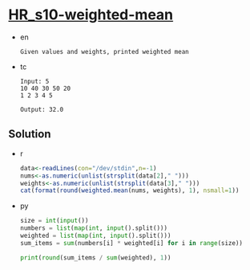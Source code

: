 # [HR_s10-weighted-mean](https://www.hackerrank.com/challenges/s10-weighted-mean)

* en

  ```en
  Given values and weights, printed weighted mean
  ```

* tc

  ```tc
  Input: 5
  10 40 30 50 20
  1 2 3 4 5

  Output: 32.0
  ```

## Solution

* r

  ```r
  data<-readLines(con="/dev/stdin",n=-1)
  nums<-as.numeric(unlist(strsplit(data[2]," ")))
  weights<-as.numeric(unlist(strsplit(data[3]," ")))
  cat(format(round(weighted.mean(nums, weights), 1), nsmall=1))
  ```

* py

  ```py
  size = int(input())
  numbers = list(map(int, input().split()))
  weighted = list(map(int, input().split()))
  sum_items = sum(numbers[i] * weighted[i] for i in range(size))

  print(round(sum_items / sum(weighted), 1))
  ```
